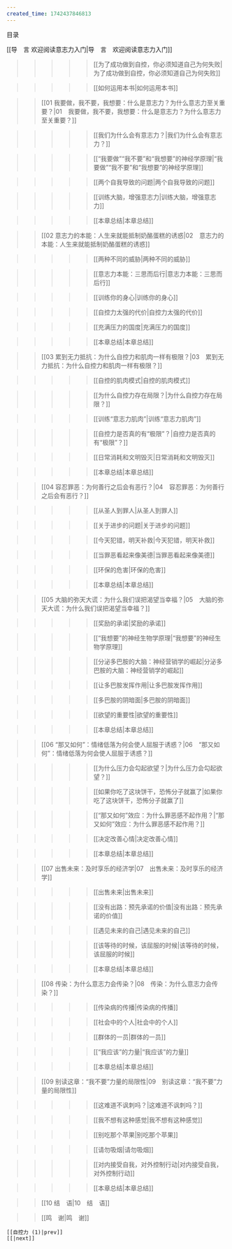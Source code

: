 ```yaml
---
created_time: 1742437846813
---
```

   

目录

[[导　言 欢迎阅读意志力入门|导　言　欢迎阅读意志力入门]]

> > > > > [[为了成功做到自控，你必须知道自己为何失败|为了成功做到自控，你必须知道自己为何失败]]

> > > > > [[如何运用本书|如何运用本书]]

> > [[01 我要做，我不要，我想要：什么是意志力？为什么意志力至关重要？|01　我要做，我不要，我想要：什么是意志力？为什么意志力至关重要？]]

> > > > > [[我们为什么会有意志力？|我们为什么会有意志力？]]

> > > > > [[“我要做”“我不要”和“我想要”的神经学原理|“我要做”“我不要”和“我想要”的神经学原理]]

> > > > > [[两个自我导致的问题|两个自我导致的问题]]

> > > > > [[训练大脑，增强意志力|训练大脑，增强意志力]]

> > > > > [[本章总结|本章总结]]

> > [[02 意志力的本能：人生来就能抵制奶酪蛋糕的诱惑|02　意志力的本能：人生来就能抵制奶酪蛋糕的诱惑]]

> > > > > [[两种不同的威胁|两种不同的威胁]]

> > > > > [[意志力本能：三思而后行|意志力本能：三思而后行]]

> > > > > [[训练你的身心|训练你的身心]]

> > > > > [[自控力太强的代价|自控力太强的代价]]

> > > > > [[充满压力的国度|充满压力的国度]]

> > > > > [[本章总结|本章总结]]

> > [[03 累到无力抵抗：为什么自控力和肌肉一样有极限？|03　累到无力抵抗：为什么自控力和肌肉一样有极限？]]

> > > > > [[自控的肌肉模式|自控的肌肉模式]]

> > > > > [[为什么自控力存在局限？|为什么自控力存在局限？]]

> > > > > [[训练“意志力肌肉”|训练“意志力肌肉”]]

> > > > > [[自控力是否真的有“极限”？|自控力是否真的有“极限”？]]

> > > > > [[日常消耗和文明毁灭|日常消耗和文明毁灭]]

> > > > > [[本章总结|本章总结]]

> > [[04 容忍罪恶：为何善行之后会有恶行？|04　容忍罪恶：为何善行之后会有恶行？]]

> > > > > [[从圣人到罪人|从圣人到罪人]]

> > > > > [[关于进步的问题|关于进步的问题]]

> > > > > [[今天犯错，明天补救|今天犯错，明天补救]]

> > > > > [[当罪恶看起来像美德|当罪恶看起来像美德]]

> > > > > [[环保的危害|环保的危害]]

> > > > > [[本章总结|本章总结]]

> > [[05 大脑的弥天大谎：为什么我们误把渴望当幸福？|05　大脑的弥天大谎：为什么我们误把渴望当幸福？]]

> > > > > [[奖励的承诺|奖励的承诺]]

> > > > > [[“我想要”的神经生物学原理|“我想要”的神经生物学原理]]

> > > > > [[分泌多巴胺的大脑：神经营销学的崛起|分泌多巴胺的大脑：神经营销学的崛起]]

> > > > > [[让多巴胺发挥作用|让多巴胺发挥作用]]

> > > > > [[多巴胺的阴暗面|多巴胺的阴暗面]]

> > > > > [[欲望的重要性|欲望的重要性]]

> > > > > [[本章总结|本章总结]]

> > [[06 “那又如何”：情绪低落为何会使人屈服于诱惑？|06　“那又如何”：情绪低落为何会使人屈服于诱惑？]]

> > > > > [[为什么压力会勾起欲望？|为什么压力会勾起欲望？]]

> > > > > [[如果你吃了这块饼干，恐怖分子就赢了|如果你吃了这块饼干，恐怖分子就赢了]]

> > > > > [[“那又如何”效应：为什么罪恶感不起作用？|“那又如何”效应：为什么罪恶感不起作用？]]

> > > > > [[决定改善心情|决定改善心情]]

> > > > > [[本章总结|本章总结]]

> > [[07 出售未来：及时享乐的经济学|07　出售未来：及时享乐的经济学]]

> > > > > [[出售未来|出售未来]]

> > > > > [[没有出路：预先承诺的价值|没有出路：预先承诺的价值]]

> > > > > [[遇见未来的自己|遇见未来的自己]]

> > > > > [[该等待的时候，该屈服的时候|该等待的时候，该屈服的时候]]

> > > > > [[本章总结|本章总结]]

> > [[08 传染：为什么意志力会传染？|08　传染：为什么意志力会传染？]]

> > > > > [[传染病的传播|传染病的传播]]

> > > > > [[社会中的个人|社会中的个人]]

> > > > > [[群体的一员|群体的一员]]

> > > > > [[“我应该”的力量|“我应该”的力量]]

> > > > > [[本章总结|本章总结]]

> > [[09 别读这章：“我不要”力量的局限性|09　别读这章：“我不要”力量的局限性]]

> > > > > [[这难道不讽刺吗？|这难道不讽刺吗？]]

> > > > > [[我不想有这种感觉|我不想有这种感觉]]

> > > > > [[别吃那个苹果|别吃那个苹果]]

> > > > > [[请勿吸烟|请勿吸烟]]

> > > > > [[对内接受自我，对外控制行动|对内接受自我，对外控制行动]]

> > > > > [[本章总结|本章总结]]

> > [[10 结　语|10　结　语]]

> > [[鸣　谢|鸣　谢]]

```booknav
[[自控力 (1)|prev]]
[[|next]]
```
